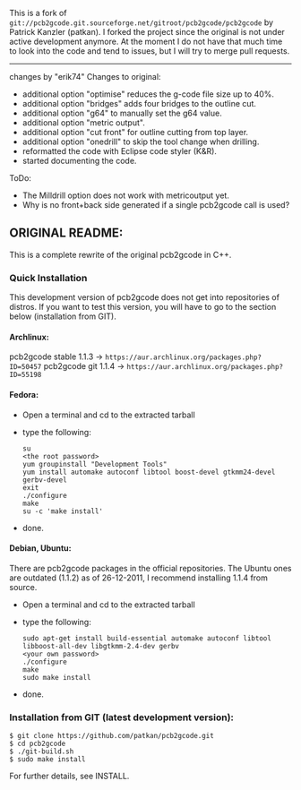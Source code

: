 This is a fork of `git://pcb2gcode.git.sourceforge.net/gitroot/pcb2gcode/pcb2gcode` by Patrick Kanzler (patkan).
I forked the project since the original is not under active development anymore.
At the moment I do not have that much time to look into the code and tend to issues, but I will try to merge pull requests.

------------------------------------------------------------------------------------

changes by "erik74"
Changes to original:
- additional option "optimise" reduces the g-code file size up to 40%.
- additional option "bridges" adds four bridges to the outline cut.
- additional option "g64" to manually set the g64 value.
- additional option "metric output".
- additional option "cut front" for outline cutting from top layer.
- additional option "onedrill" to skip the tool change when drilling.
- reformatted the code with Eclipse code styler (K&R).
- started documenting the code.

ToDo:
- The Milldrill option does not work with metricoutput yet.
- Why is no front+back side generated if a single pcb2gcode call is used?

## ORIGINAL README:

This is a complete rewrite of the original pcb2gcode in C++.

### Quick Installation
This development version of pcb2gcode does not get into repositories of distros. If you want to test this version, you will have to go to the section below (installation from GIT).

#### Archlinux:
pcb2gcode stable 1.1.3 -> `https://aur.archlinux.org/packages.php?ID=50457`
pcb2gcode git 1.1.4 -> `https://aur.archlinux.org/packages.php?ID=55198`

#### Fedora:
* Open a terminal and cd to the extracted tarball
* type the following:
    
    ```
    su
    <the root password>
    yum groupinstall "Development Tools"
    yum install automake autoconf libtool boost-devel gtkmm24-devel gerbv-devel
    exit
    ./configure
    make
    su -c 'make install'
    ```
    
* done.


#### Debian, Ubuntu:
There are pcb2gcode packages in the official repositories.
The Ubuntu ones are outdated (1.1.2) as of 26-12-2011, I recommend installing 1.1.4 from source.

* Open a terminal and cd to the extracted tarball
* type the following:
    
    ```
    sudo apt-get install build-essential automake autoconf libtool libboost-all-dev libgtkmm-2.4-dev gerbv
    <your own password>
    ./configure
    make
    sudo make install
    ```
    
* done.


### Installation from GIT (latest development version):

```
$ git clone https://github.com/patkan/pcb2gcode.git
$ cd pcb2gcode
$ ./git-build.sh
$ sudo make install
```

For further details, see INSTALL.

